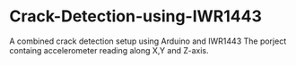 # Crack-Detection-using-IWR1443
A combined crack detection setup using Arduino and IWR1443
The porject containg accelerometer reading along X,Y and Z-axis.
